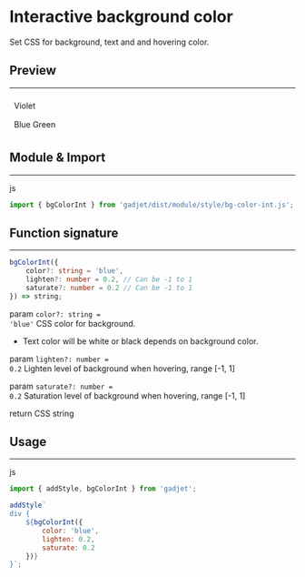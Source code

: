 # Interactive background color

Set CSS for background, text and and hovering color.

## Preview
---
<div class="preview">
    <div class="bg-theme-violet-int" style="padding: 0.5rem;">Violet</div>
    <div class="bg-theme-blueGreen-int" style="padding: 0.5rem;">Blue Green</div>
</div>

## Module & Import
---
<el-code-title>js</el-code-title>
```js
import { bgColorInt } from 'gadjet/dist/module/style/bg-color-int.js';
```

## Function signature
---
```ts
bgColorInt({
    color?: string = 'blue',
    lighten?: number = 0.2, // Can be -1 to 1
    saturate?: number = 0.2 // Can be -1 to 1
}) => string;
```
<el-code-title>param <code>color?: string = 'blue'</code></el-code-title>
<el-function-detail>
CSS color for background.

- Text color will be white or black depends on background color.
</el-function-detail>

<el-code-title>param <code>lighten?: number = 0.2</code></el-code-title>
<el-function-detail>
Lighten level of background when hovering, range [-1, 1]
</el-function-detail>

<el-code-title>param <code>saturate?: number = 0.2</code></el-code-title>
<el-function-detail>
Saturation level of background when hovering, range [-1, 1]
</el-function-detail>

<el-code-title>return</el-code-title>
<el-function-detail>
CSS string
</el-function-detail>

## Usage
---

<el-code-title>js</el-code-title>
```js
import { addStyle, bgColorInt } from 'gadjet';

addStyle`
div {
    ${bgColorInt({
        color: 'blue',
        lighten: 0.2,
        saturate: 0.2
    })} 
}`;
```